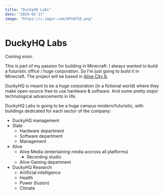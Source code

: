 ```yaml
---
title: "DuckyHQ Labs"
date: "2024-02-17"
image: "https://i.imgur.com/KPn6TSE.png"
---
```


# DuckyHQ Labs

Coming soon.

This is part of my passion for building in Minecraft. I always wanted to build a futuristic office / huge corporation. So I'm just going to build it in Minecraft.
The project will be based in [Alive City 6.](/projects/alive-city-6)

DuckyHQ is meant to be a huge corporation (in a fictional world) where they make open-source free to use hardware & software. And some pretty _major_ technological advancements in life.

DuckyHQ Labs is going to be a huge campus modern/futuristic, with buildings dedicated for each sector of the company:

- DuckyHQ management
- Slate
  - Hardware department
  - Software department
  - Management
- Alive
  - Alive Media (entertaining media accross all platforms)
    - Recording studio
  - Alive Gaming department
- DuckyHQ Research
  - Artificial intelligence
  - Health
  - Power (fusion)
  - Climate
